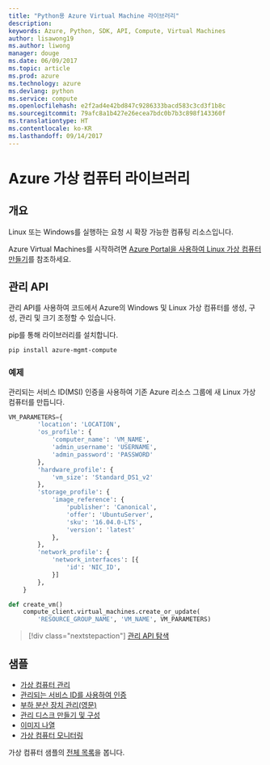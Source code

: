```yaml
---
title: "Python용 Azure Virtual Machine 라이브러리"
description: 
keywords: Azure, Python, SDK, API, Compute, Virtual Machines
author: lisawong19
ms.author: liwong
manager: douge
ms.date: 06/09/2017
ms.topic: article
ms.prod: azure
ms.technology: azure
ms.devlang: python
ms.service: compute
ms.openlocfilehash: e2f2ad4e42bd847c9286333bacd583c3cd3f1b8c
ms.sourcegitcommit: 79afc8a1b427e26ecea7bdc0b7b3c898f143360f
ms.translationtype: HT
ms.contentlocale: ko-KR
ms.lasthandoff: 09/14/2017
---
```

# <a name="azure-virtual-machine-libraries"></a>Azure 가상 컴퓨터 라이브러리

## <a name="overview"></a>개요

Linux 또는 Windows를 실행하는 요청 시 확장 가능한 컴퓨팅 리소스입니다.

Azure Virtual Machines를 시작하려면 [Azure Portal을 사용하여 Linux 가상 컴퓨터 만들기](/azure/virtual-machines/linux/quick-create-portal)를 참조하세요.

## <a name="management-api"></a>관리 API

관리 API를 사용하여 코드에서 Azure의 Windows 및 Linux 가상 컴퓨터를 생성, 구성, 관리 및 크기 조정할 수 있습니다.

pip를 통해 라이브러리를 설치합니다.

```bash
pip install azure-mgmt-compute 
```   

### <a name="example"></a>예제

관리되는 서비스 ID(MSI) 인증을 사용하여 기존 Azure 리소스 그룹에 새 Linux 가상 컴퓨터를 만듭니다.

```python
VM_PARAMETERS={
        'location': 'LOCATION',
        'os_profile': {
            'computer_name': 'VM_NAME',
            'admin_username': 'USERNAME',
            'admin_password': 'PASSWORD'
        },
        'hardware_profile': {
            'vm_size': 'Standard_DS1_v2'
        },
        'storage_profile': {
            'image_reference': {
                'publisher': 'Canonical',
                'offer': 'UbuntuServer',
                'sku': '16.04.0-LTS',
                'version': 'latest'
            },
        },
        'network_profile': {
            'network_interfaces': [{
                'id': 'NIC_ID',
            }]
        },
    }

def create_vm()
    compute_client.virtual_machines.create_or_update(
        'RESOURCE_GROUP_NAME', 'VM_NAME', VM_PARAMETERS)
```

> [!div class="nextstepaction"]
> [관리 API 탐색](/python/api/overview/azure/virtualmachines/managementlibrary)

## <a name="samples"></a>샘플

* [가상 컴퓨터 관리][1]
* [관리되는 서비스 ID를 사용하여 인증][2]
* [부하 분산 장치 관리(영문)][3]
* [관리 디스크 만들기 및 구성][4]
* [이미지 나열][5] 
* [가상 컴퓨터 모니터링][6]

가상 컴퓨터 샘플의 [전체 목록](https://azure.microsoft.com/resources/samples/?platform=python&term=virtual-machines)을 봅니다.

[1]: https://azure.microsoft.com/resources/samples/virtual-machines-python-manage/
[2]: https://github.com/Azure-Samples/resource-manager-python-manage-resources-with-msi
[3]: https://azure.microsoft.com/resources/samples/network-python-manage-loadbalancer
[4]: ../docs-ref-conceptual/python-sdk-azure-samples-managed-disks.md
[5]: ../docs-ref-conceptual/python-sdk-azure-samples-list-images.md
[6]: ../docs-ref-conceptual/python-sdk-azure-samples-monitor-vms.md